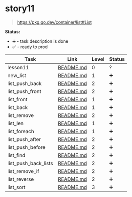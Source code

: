 # story11

> https://pkg.go.dev/container/list#List

**Status:**

- ➕ - task description is done
- ✅ - ready to prod

| Task                 | Link                                          | Level | Status |
| -------------------- | --------------------------------------------- | ----- | ------ |
| lesson11             | [README.md](./lesson11/README.md)             | 0     | ?      |
| new_list             | [README.md](./new_list/README.md)             | 1     | ➕     |
| list_push_back       | [README.md](./list_push_back/README.md)       | 2     | ➕     |
| list_push_front      | [README.md](./list_push_front/README.md)      | 2     | ➕     |
| list_front           | [README.md](./list_front/README.md)           | 1     | ➕     |
| list_back            | [README.md](./list_back/README.md)            | 1     | ➕     |
| list_remove          | [README.md](./list_remove/README.md)          | 2     | ➕     |
| list_len             | [README.md](./list_len/README.md)             | 1     | ➕     |
| list_foreach         | [README.md](./list_foreach/README.md)         | 1     | ➕     |
| list_push_after      | [README.md](./list_push_after/README.md)      | 2     | ➕     |
| list_push_before     | [README.md](./list_push_before/README.md)     | 2     | ➕     |
| list_find            | [README.md](./list_find/README.md)            | 2     | ➕     |
| list_push_back_lists | [README.md](./list_push_back_lists/README.md) | 2     | ➕     |
| list_remove_if       | [README.md](./list_remove_if/README.md)       | 2     | ➕     |
| list_reverse         | [README.md](./list_reverse/README.md)         | 2     | ➕     |
| list_sort            | [README.md](./list_sort/README.md)            | 3     | ➕     |
